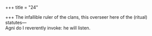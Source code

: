 +++
title = "24"

+++
The infallible ruler of the clans, this overseer here of the (ritual)  statutes—  
Agni do I reverently invoke: he will listen.  